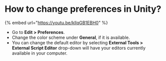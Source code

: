 # How to change preferences in Unity?

{% embed url="https://youtu.be/kllqGB1EBH0" %}

* Go to **Edit &gt; Preferences**.
* Change the color scheme under **General**, if it is available.
* You can change the default editor by selecting **External Tools &gt; External Script Editor** drop-down will have your editors currently available in your computer.  

